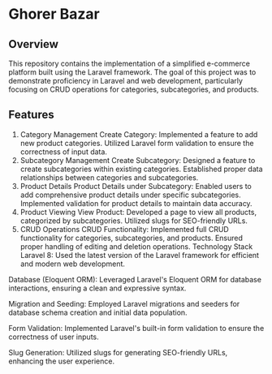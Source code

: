 # Ghorer Bazar
## Overview
This repository contains the implementation of a simplified e-commerce platform built using the Laravel framework. The goal of this project was to demonstrate proficiency in Laravel and web development, particularly focusing on CRUD operations for categories, subcategories, and products.

## Features
1. Category Management
Create Category:
Implemented a feature to add new product categories.
Utilized Laravel form validation to ensure the correctness of input data.
2. Subcategory Management
Create Subcategory:
Designed a feature to create subcategories within existing categories.
Established proper data relationships between categories and subcategories.
3. Product Details
Product Details under Subcategory:
Enabled users to add comprehensive product details under specific subcategories.
Implemented validation for product details to maintain data accuracy.
4. Product Viewing
View Product:
Developed a page to view all products, categorized by subcategories.
Utilized slugs for SEO-friendly URLs.
5. CRUD Operations
CRUD Functionality:
Implemented full CRUD functionality for categories, subcategories, and products.
Ensured proper handling of editing and deletion operations.
Technology Stack
Laravel 8: Used the latest version of the Laravel framework for efficient and modern web development.

Database (Eloquent ORM): Leveraged Laravel's Eloquent ORM for database interactions, ensuring a clean and expressive syntax.

Migration and Seeding: Employed Laravel migrations and seeders for database schema creation and initial data population.

Form Validation: Implemented Laravel's built-in form validation to ensure the correctness of user inputs.

Slug Generation: Utilized slugs for generating SEO-friendly URLs, enhancing the user experience.